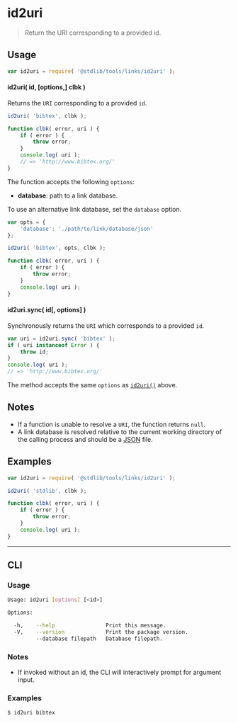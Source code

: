 # id2uri

> Return the URI corresponding to a provided id.

<!-- Section to include introductory text. Make sure to keep an empty line after the intro `section` element and another before the `/section` close. -->

<section class="intro">

</section>

<!-- /.intro -->

<!-- Package usage documentation. -->

<section class="usage">

## Usage

```javascript
var id2uri = require( '@stdlib/tools/links/id2uri' );
```

<a name="async"></a>

#### id2uri( id, \[options,] clbk )

Returns the `URI` corresponding to a provided `id`.

```javascript
id2uri( 'bibtex', clbk );

function clbk( error, uri ) {
    if ( error ) {
        throw error;
    }
    console.log( uri );
    // => 'http://www.bibtex.org/'
}
```

The function accepts the following `options`:

-   **database**: path to a link database.

To use an alternative link database, set the `database` option.

```javascript
var opts = {
    'database': './path/to/link/database/json'
};

id2uri( 'bibtex', opts, clbk );

function clbk( error, uri ) {
    if ( error ) {
        throw error;
    }
    console.log( uri );
}
```

#### id2uri.sync( id\[, options] )

Synchronously returns the `URI` which corresponds to a provided `id`.

```javascript
var uri = id2uri.sync( 'bibtex' );
if ( uri instanceof Error ) {
    throw id;
}
console.log( uri );
// => 'http://www.bibtex.org/'
```

The method accepts the same `options` as [`id2uri()`](#async) above.

</section>

<!-- /.usage -->

<!-- Package usage notes. Make sure to keep an empty line after the `section` element and another before the `/section` close. -->

<section class="notes">

## Notes

-   If a function is unable to resolve a `URI`, the function returns `null`.
-   A link database is resolved relative to the current working directory of the calling process and should be a [JSON][json] file.

</section>

<!-- /.notes -->

<!-- Package usage examples. -->

<section class="examples">

## Examples

```javascript
var id2uri = require( '@stdlib/tools/links/id2uri' );

id2uri( 'stdlib', clbk );

function clbk( error, uri ) {
    if ( error ) {
        throw error;
    }
    console.log( uri );
}
```

</section>

<!-- /.examples -->

<!-- Section for describing a command-line interface. -->

* * *

<section class="cli">

## CLI

<!-- CLI usage documentation. -->

<section class="usage">

### Usage

```bash
Usage: id2uri [options] [<id>]

Options:

  -h,    --help                Print this message.
  -V,    --version             Print the package version.
         --database filepath   Database filepath.
```

</section>

<!-- /.usage -->

<!-- CLI usage notes. Make sure to keep an empty line after the `section` element and another before the `/section` close. -->

<section class="notes">

### Notes

-   If invoked without an id, the CLI will interactively prompt for argument input.

</section>

<!-- /.notes -->

<!-- CLI usage examples. -->

<section class="examples">

### Examples

```bash
$ id2uri bibtex
```

</section>

<!-- /.examples -->

</section>

<!-- /.cli -->

<!-- Section to include cited references. If references are included, add a horizontal rule *before* the section. Make sure to keep an empty line after the `section` element and another before the `/section` close. -->

<section class="references">

</section>

<!-- /.references -->

<!-- Section for all links. Make sure to keep an empty line after the `section` element and another before the `/section` close. -->

<section class="links">

[json]: http://www.json.org/

</section>

<!-- /.links -->
